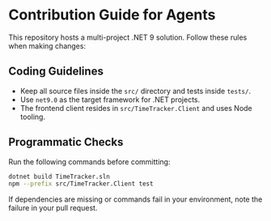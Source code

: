 # Contribution Guide for Agents

This repository hosts a multi-project .NET 9 solution. Follow these rules when making changes:

## Coding Guidelines

- Keep all source files inside the `src/` directory and tests inside `tests/`.
- Use `net9.0` as the target framework for .NET projects.
- The frontend client resides in `src/TimeTracker.Client` and uses Node tooling.

## Programmatic Checks

Run the following commands before committing:

```bash
dotnet build TimeTracker.sln
npm --prefix src/TimeTracker.Client test
```

If dependencies are missing or commands fail in your environment, note the failure in your pull request.
